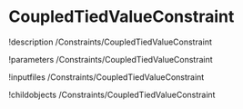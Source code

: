 <!-- MOOSE Documentation Stub: Remove this when content is added. -->

# CoupledTiedValueConstraint
!description /Constraints/CoupledTiedValueConstraint

!parameters /Constraints/CoupledTiedValueConstraint

!inputfiles /Constraints/CoupledTiedValueConstraint

!childobjects /Constraints/CoupledTiedValueConstraint
